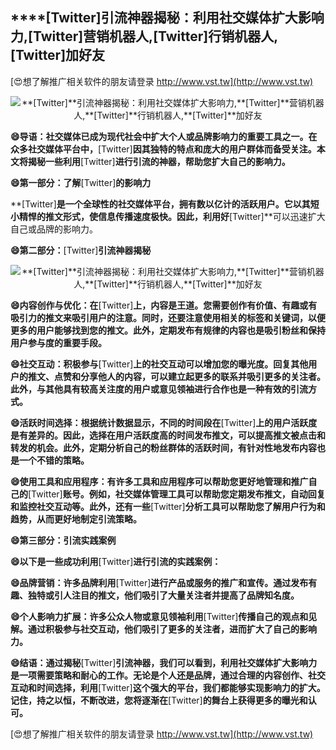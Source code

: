 ## ****[Twitter]**引流神器揭秘：利用社交媒体扩大影响力,**[Twitter]**营销机器人,**[Twitter]**行销机器人,**[Twitter]**加好友**

[😍想了解推广相关软件的朋友请登录 http://www.vst.tw](http://www.vst.tw)

 <center><img src="https://vst.tw/MP4/tuiguang/png/1.png" alt="**[Twitter]**引流神器揭秘：利用社交媒体扩大影响力,**[Twitter]**营销机器人,**[Twitter]**行销机器人,**[Twitter]**加好友"></center>

**😄导语：社交媒体已成为现代社会中扩大个人或品牌影响力的重要工具之一。在众多社交媒体平台中，**[Twitter]**因其独特的特点和庞大的用户群体而备受关注。本文将揭秘一些利用**[Twitter]**进行引流的神器，帮助您扩大自己的影响力。**

**😄第一部分：了解**[Twitter]**的影响力**

**[Twitter]**是一个全球性的社交媒体平台，拥有数以亿计的活跃用户。它以其短小精悍的推文形式，使信息传播速度极快。因此，利用好**[Twitter]**可以迅速扩大自己或品牌的影响力。

**😄第二部分：**[Twitter]**引流神器揭秘**

 <center><img src="https://vst.tw/MP4/tuiguang/png/4.png" alt="**[Twitter]**引流神器揭秘：利用社交媒体扩大影响力,**[Twitter]**营销机器人,**[Twitter]**行销机器人,**[Twitter]**加好友"></center>

**😄内容创作与优化：在**[Twitter]**上，内容是王道。您需要创作有价值、有趣或有吸引力的推文来吸引用户的注意。同时，还要注意使用相关的标签和关键词，以便更多的用户能够找到您的推文。此外，定期发布有规律的内容也是吸引粉丝和保持用户参与度的重要手段。**

**😄社交互动：积极参与**[Twitter]**上的社交互动可以增加您的曝光度。回复其他用户的推文、点赞和分享他人的内容，可以建立起更多的联系并吸引更多的关注者。此外，与其他具有较高关注度的用户或意见领袖进行合作也是一种有效的引流方式。**

**😄活跃时间选择：根据统计数据显示，不同的时间段在**[Twitter]**上的用户活跃度是有差异的。因此，选择在用户活跃度高的时间发布推文，可以提高推文被点击和转发的机会。此外，定期分析自己的粉丝群体的活跃时间，有针对性地发布内容也是一个不错的策略。**

**😄使用工具和应用程序：有许多工具和应用程序可以帮助您更好地管理和推广自己的**[Twitter]**账号。例如，社交媒体管理工具可以帮助您定期发布推文，自动回复和监控社交互动等。此外，还有一些**[Twitter]**分析工具可以帮助您了解用户行为和趋势，从而更好地制定引流策略。**

**😄第三部分：引流实践案例**

**😄以下是一些成功利用**[Twitter]**进行引流的实践案例：**

**😄品牌营销：许多品牌利用**[Twitter]**进行产品或服务的推广和宣传。通过发布有趣、独特或引人注目的推文，他们吸引了大量关注者并提高了品牌知名度。**

**😄个人影响力扩展：许多公众人物或意见领袖利用**[Twitter]**传播自己的观点和见解。通过积极参与社交互动，他们吸引了更多的关注者，进而扩大了自己的影响力。**

**😄结语：通过揭秘**[Twitter]**引流神器，我们可以看到，利用社交媒体扩大影响力是一项需要策略和耐心的工作。无论是个人还是品牌，通过合理的内容创作、社交互动和时间选择，利用**[Twitter]**这个强大的平台，我们都能够实现影响力的扩大。记住，持之以恒，不断改进，您将逐渐在**[Twitter]**的舞台上获得更多的曝光和认可。**

[😍想了解推广相关软件的朋友请登录 http://www.vst.tw](http://www.vst.tw)



